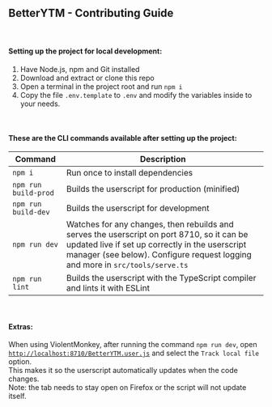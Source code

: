 ## BetterYTM - Contributing Guide

<br>

#### Setting up the project for local development:
1. Have Node.js, npm and Git installed
2. Download and extract or clone this repo
3. Open a terminal in the project root and run `npm i`
4. Copy the file `.env.template` to `.env` and modify the variables inside to your needs.

<br>

#### These are the CLI commands available after setting up the project:
| Command | Description |
| --- | --- |
| `npm i` | Run once to install dependencies |
| `npm run build-prod` | Builds the userscript for production (minified) |
| `npm run build-dev` | Builds the userscript for development |
| `npm run dev` | Watches for any changes, then rebuilds and serves the userscript on port 8710, so it can be updated live if set up correctly in the userscript manager (see below). Configure request logging and more in `src/tools/serve.ts` |
| `npm run lint` | Builds the userscript with the TypeScript compiler and lints it with ESLint |

<br>

#### Extras:
When using ViolentMonkey, after running the command `npm run dev`, open [`http://localhost:8710/BetterYTM.user.js`](http://localhost:8710/BetterYTM.user.js) and select the `Track local file` option.  
This makes it so the userscript automatically updates when the code changes.  
Note: the tab needs to stay open on Firefox or the script will not update itself.